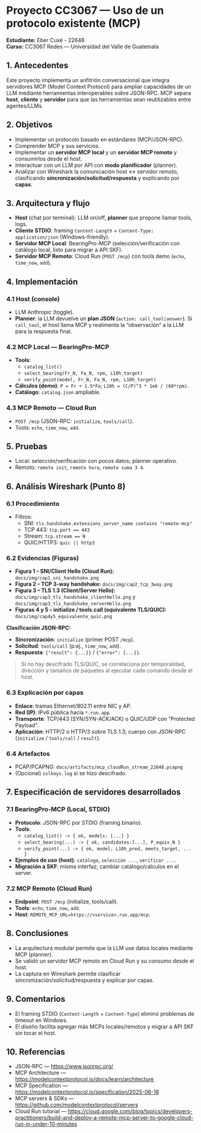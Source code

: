 # Proyecto CC3067 — Uso de un protocolo existente (MCP)
**Estudiante:** Eber Cuxé - 22648  
**Curso:** CC3067 Redes — Universidad del Valle de Guatemala

## 1. Antecedentes
Este proyecto implementa un anfitrión conversacional que integra servidores MCP (Model Context Protocol) para ampliar capacidades de un LLM mediante herramientas interoperables sobre JSON-RPC. MCP separa **host**, **cliente** y **servidor** para que las herramientas sean reutilizables entre agentes/LLMs.

## 2. Objetivos
- Implementar un protocolo basado en estándares (MCP/JSON-RPC).
- Comprender MCP y sus servicios.
- Implementar un **servidor MCP local** y un **servidor MCP remoto** y consumirlos desde el host.
- Interactuar con un LLM por API con **modo planificador** (planner).
- Analizar con Wireshark la comunicación host ↔ servidor remoto, clasificando **sincronización/solicitud/respuesta** y explicando por **capas**.

## 3. Arquitectura y flujo
- **Host** (chat por terminal): LLM on/off, **planner** que propone llamar tools, logs.
- **Cliente STDIO**: framing `Content-Length` + `Content-Type: application/json` (Windows-friendly).
- **Servidor MCP Local**: BearingPro-MCP (selección/verificación con catálogo local, listo para migrar a API SKF).
- **Servidor MCP Remoto**: Cloud Run (`POST /mcp`) con tools demo (`echo`, `time_now`, `add`).

## 4. Implementación

### 4.1 Host (console)
- LLM Anthropic (toggle).
- **Planner**: la LLM devuelve un **plan JSON** (`action: call_tool|answer`). Si `call_tool`, el host llama MCP y realimenta la “observación” a la LLM para la respuesta final.

### 4.2 MCP Local — BearingPro-MCP
- **Tools**:
  - `catalog_list()`
  - `select_bearing(Fr_N, Fa_N, rpm, L10h_target)`
  - `verify_point(model, Fr_N, Fa_N, rpm, L10h_target)`
- **Cálculos (demo)**: `P = Fr + 1.5*Fa`; `L10h = (C/P)^3 * 1e6 / (60*rpm)`.
- **Catálogo**: `catalog.json` ampliable.

### 4.3 MCP Remoto — Cloud Run
- `POST /mcp` (JSON-RPC: `initialize`, `tools/call`).
- Tools: `echo`, `time_now`, `add`.

## 5. Pruebas
- Local: selección/verificación con pocos datos; planner operativo.
- Remoto: `remoto init`, `remoto hora`, `remoto suma 3 4`.

## 6. Análisis Wireshark (Punto 8)

### 6.1 Procedimiento
- Filtros:  
  - SNI: `tls.handshake.extensions_server_name contains "remote-mcp"`  
  - TCP 443: `tcp.port == 443`  
  - Stream: `tcp.stream == N`  
  - QUIC/HTTP3: `quic || http3`

### 6.2 Evidencias (Figuras)
- **Figura 1 – SNI/Client Hello (Cloud Run):** `docs/img/cap1_sni_handshake.png`
- **Figura 2 – TCP 3-way handshake:** `docs/img/cap2_tcp_3way.png`
- **Figura 3 – TLS 1.3 (Client/Server Hello):**  
  `docs/img/cap3_tls_handshake_clientHello.png` y `docs/img/cap3_tls_handshake_serverHello.png`
- **Figuras 4 y 5 – initialize / tools.call (equivalente TLS/QUIC):**  
  `docs/img/cap4y5_equivalente_quic.png`

**Clasificación JSON-RPC:**
- **Sincronización**: `initialize` (primer POST `/mcp`).
- **Solicitud**: `tools/call` (p.ej., `time_now`, `add`).
- **Respuesta**: `{"result": {...}}` / `{"error": {...}}`.

> Si no hay descifrado TLS/QUIC, se correlaciona por temporalidad, dirección y tamaños de paquetes al ejecutar cada comando desde el host.

### 6.3 Explicación por capas
- **Enlace**: tramas Ethernet/802.11 entre NIC y AP.
- **Red (IP)**: IPv6 pública hacia `*.run.app`.
- **Transporte**: TCP/443 (SYN/SYN-ACK/ACK) o QUIC/UDP con “Protected Payload”.
- **Aplicación**: HTTP/2 o HTTP/3 sobre TLS 1.3; cuerpo con JSON-RPC (`initialize` / `tools/call` / `result`).

### 6.4 Artefactos
- PCAP/PCAPNG: `docs/artifacts/mcp_cloudRun_stream_22648.pcapng`
- (Opcional) `sslkeys.log` si se hizo descifrado.

## 7. Especificación de servidores desarrollados

### 7.1 BearingPro-MCP (Local, STDIO)
- **Protocolo**: JSON-RPC por STDIO (framing binario).
- **Tools**:
  - `catalog_list() -> { ok, models: [...] }`
  - `select_bearing(...) -> { ok, candidates:[...], P_equiv_N }`
  - `verify_point(...) -> { ok, model, L10h_pred, meets_target, ... }`
- **Ejemplos de uso (host)**: `catálogo`, `selección ...`, `verificar ...`.
- **Migración a SKF**: misma interfaz; cambiar catálogo/cálculos en el server.

### 7.2 MCP Remoto (Cloud Run)
- **Endpoint**: `POST /mcp` (initialize, tools/call).
- **Tools**: `echo`, `time_now`, `add`.
- **Host**: `REMOTE_MCP_URL=https://<service>.run.app/mcp`.

## 8. Conclusiones
- La arquitectura modular permite que la LLM use datos locales mediante MCP (planner).
- Se validó un servidor MCP remoto en Cloud Run y su consumo desde el host.
- La captura en Wireshark permite clasificar sincronización/solicitud/respuesta y explicar por capas.

## 9. Comentarios
- El framing STDIO (`Content-Length` + `Content-Type`) eliminó problemas de timeout en Windows.
- El diseño facilita agregar más MCPs locales/remotos y migrar a API SKF sin tocar el host.

## 10. Referencias
- JSON-RPC — https://www.jsonrpc.org/  
- MCP Architecture — https://modelcontextprotocol.io/docs/learn/architecture  
- MCP Specification — https://modelcontextprotocol.io/specification/2025-06-18  
- MCP servers & SDKs — https://github.com/modelcontextprotocol/servers  
- Cloud Run tutorial — https://cloud.google.com/blog/topics/developers-practitioners/build-and-deploy-a-remote-mcp-server-to-google-cloud-run-in-under-10-minutes
